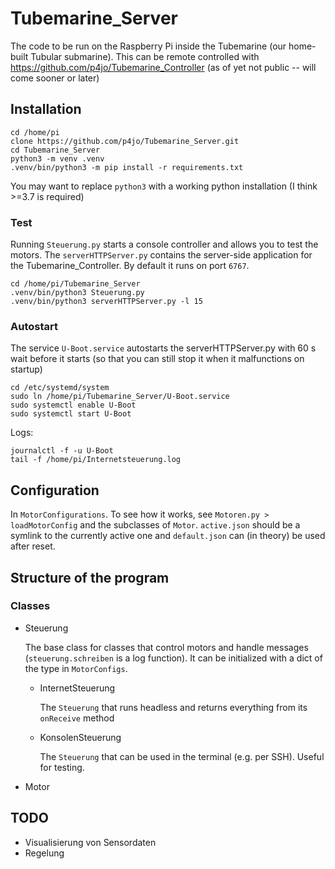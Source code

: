 # Tubemarine_Server
The code to be run on the Raspberry Pi inside the Tubemarine (our home-built Tubular submarine).
This can be remote controlled with 
https://github.com/p4jo/Tubemarine_Controller (as of yet not public -- will come sooner or later)

## Installation
```
cd /home/pi
clone https://github.com/p4jo/Tubemarine_Server.git
cd Tubemarine_Server
python3 -m venv .venv
.venv/bin/python3 -m pip install -r requirements.txt
```
You may want to replace `python3` with a working python installation (I think >=3.7 is required)
### Test
Running `Steuerung.py` starts a console controller and allows you to test the motors.
The `serverHTTPServer.py` contains the server-side application for the Tubemarine_Controller. By default it runs on port `6767`.
```
cd /home/pi/Tubemarine_Server
.venv/bin/python3 Steuerung.py
.venv/bin/python3 serverHTTPServer.py -l 15
```


### Autostart
The service `U-Boot.service` autostarts the serverHTTPServer.py with 60 s wait before it starts (so that you can still stop it when it malfunctions on startup)
```
cd /etc/systemd/system
sudo ln /home/pi/Tubemarine_Server/U-Boot.service
sudo systemctl enable U-Boot
sudo systemctl start U-Boot
```
Logs: 
```
journalctl -f -u U-Boot
tail -f /home/pi/Internetsteuerung.log
```

## Configuration
In `MotorConfigurations`. To see how it works, see `Motoren.py > loadMotorConfig` and the subclasses of `Motor`.
`active.json` should be a symlink to the currently active one and `default.json` can (in theory) be used after reset.

## Structure of the program
### Classes
* Steuerung

    The base class for classes that control motors and handle messages (`steuerung.schreiben` is a log function). It can be initialized with a dict of the type in `MotorConfigs`.
    * InternetSteuerung

        The `Steuerung` that runs headless and returns everything from its `onReceive` method
    * KonsolenSteuerung

        The `Steuerung` that can be used in the terminal (e.g. per SSH). Useful for testing.

* Motor
  
## TODO
* Visualisierung von Sensordaten
* Regelung